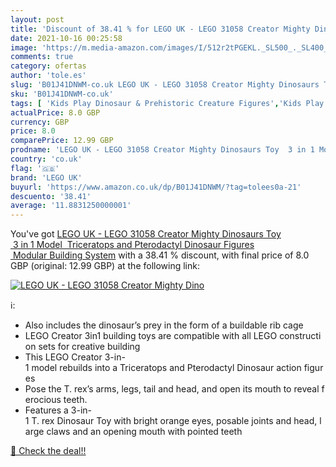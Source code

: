 ```yaml
---
layout: post
title: 'Discount of 38.41 % for LEGO UK - LEGO 31058 Creator Mighty Dino'
date: 2021-10-16 00:25:58
image: 'https://m.media-amazon.com/images/I/512r2tPGEKL._SL500_._SL400_.jpg'
comments: true
category: ofertas
author: 'tole.es'
slug: 'B01J41DNWM-co.uk LEGO UK - LEGO 31058 Creator Mighty Dinosaurs Toy 3 in...'
sku: 'B01J41DNWM-co.uk'
tags: [ 'Kids Play Dinosaur & Prehistoric Creature Figures','Kids Play Figures','Toys & Games','Toys Store','lego','lego uk', ]
actualPrice: 8.0 GBP
currency: GBP
price: 8.0
comparePrice: 12.99 GBP
prodname: 'LEGO UK - LEGO 31058 Creator Mighty Dinosaurs Toy  3 in 1 Model  Triceratops and Pterodactyl Dinosaur Figures  Modular Building System'
country: 'co.uk'
flag: '🇬🇧'
brand: 'LEGO UK'
buyurl: 'https://www.amazon.co.uk/dp/B01J41DNWM/?tag=tolees0a-21'
descuento: '38.41'
average: '11.8831250000001'
---
```


You've got [LEGO UK - LEGO 31058 Creator Mighty Dinosaurs Toy  3 in 1 Model  Triceratops and Pterodactyl Dinosaur Figures  Modular Building System](https://www.amazon.co.uk/dp/B01J41DNWM/?tag=tolees0a-21) with a  38.41 % discount, with final price of 8.0 GBP (original: 12.99 GBP) at the following link:

[![LEGO UK - LEGO 31058 Creator Mighty Dino](https://m.media-amazon.com/images/I/512r2tPGEKL._SL500_._SL400_.jpg)](https://www.amazon.co.uk/dp/B01J41DNWM/?tag=tolees0a-21)

ℹ️:

- Also includes the dinosaur’s prey in the form of a buildable rib cage
- LEGO Creator 3in1 building toys are compatible with all LEGO construction sets for creative building
- This LEGO Creator 3-in-1 model rebuilds into a Triceratops and Pterodactyl Dinosaur action figures
- Pose the T. rex’s arms, legs, tail and head, and open its mouth to reveal ferocious teeth.
- Features a 3-in-1 T. rex Dinosaur Toy with bright orange eyes, posable joints and head, large claws and an opening mouth with pointed teeth

[🛒 Check the deal!!](https://www.amazon.co.uk/dp/B01J41DNWM/?tag=tolees0a-21)
